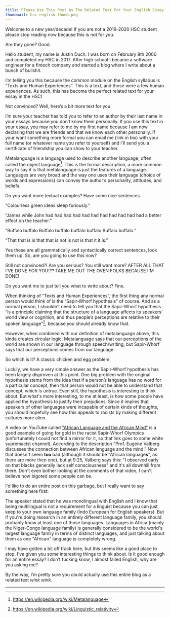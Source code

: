 ```yaml
---
title: Please Use This Post As The Related Text For Your English Essay In The HSC
thumbnail: hsc-english-thumb.png
---
```


Welcome to a new year/decade! If you are not a 2019-2020 HSC student please stop reading now because this is not for you.

Are they gone? Good.

Hello student, my name is Justin Duch. I was born on February 8th 2000 and completed my HSC in 2017. After high school I became a software engineer for a fintech company and started a blog where I write about a bunch of bullshit.

I’m telling you this because the common module on the English syllabus is “Texts and Human Experiences”. This is a text, and those were a few human experiences. As such, this has become the perfect related text for your essay in the HSC!

Not convinced? Well, here’s a bit more text for you.

I’m sure your teacher has told you to refer to an author by their last name in your essays because you don’t know them personally. If you use this text in your essay, you may refer to me by my first name because I am now declaring that we are friends and that we know each other personally. If your want something more formal you can email me (link in bio) with your full name (or whatever name you refer to yourself) and I'll send you a certificate of friendship you can show to your teacher.

Metalanguage is a language used to describe another language, often called the object language[^1]. This is the formal description, a more common way to say it is that metalanguage is just the features of a language. Languages are very broad and the way one uses their language (choice of words and expressions) can convey the author’s personality, attitudes, and beliefs.

Do you want more textual examples? Have some nice sentences.

“Colourless green ideas sleep furiously.”

“James while John had had had had had had had had had had had a better effect on the teacher.”

“Buffalo buffalo Buffalo buffalo buffalo buffalo Buffalo buffalo.”

“That that is is that that is not is not is that it it is.”

Yes these are all grammatically and syntactically correct sentences, look them up. So, are you going to use this now?

Still not convinced?! Are you serious? You still want more? AFTER ALL THAT I'VE DONE FOR YOU!?? TAKE ME OUT THE OVEN FOLKS BECAUSE I'M DONE!

Do you want me to just tell you what to write about? Fine.

When thinking of “Texts and Human Experiences”, the first thing any normal person would think of is the “Sapir-Whorf hypothesis” of course. And as a normal person, I shouldn’t need to tell you that the Sapir-Whorf hypothesis “is a principle claiming that the structure of a language affects its speakers’ world view or cognition, and thus people’s perceptions are relative to their spoken language”[^2], because you should already know that.

However, when combined with our definition of metalanguage above, this kinda creates circular logic. Metalanguage says that our perceptions of the world are shown in our language through speech/writing, but Sapir-Whorf says that our perceptions comes from our language.

So which is it? A classic chicken and egg problem.

Luckily, we have a very simple answer as the Sapir-Whorf hypothesis has been largely disproven at this point. One big problem with the original hypothesis stems from the idea that if a person’s language has no word for a particular concept, then that person would not be able to understand that concept, which is untrue. Even still, the hypothesis is interesting to think about. But what's more interesting, to me at least, is how some people have applied the hypothesis to justify their prejudices. Since it implies that speakers of other languages were incapable of certain kinds of thoughts, you should hopefully see how this appeals to racists by making different cultures more alien.

A video on YouTube called ["African Language and the African Mind"](https://www.youtube.com/watch?v=WAoNhacojmM) is a good example of going for gold in the racist Sapir-Whorf Olympics (unfortunately I could not find a mirror for it, so that link goes to some white supremacist channel). According to the description "Prof. Eugene Valberg discusses the connection between African language and the mind." Now that doesn't seem **too** bad (although it should be "African language**s**", as there are more then one), but at 9:25, Valberg says this: "I observed early on that blacks generally lack self consciousness" and it's all downhill from there. Don't even bother looking at the comments of that video, I can't believe how bigoted some people can be.

I'd like to do an entire post on this garbage, but I really want to say something here first:

The speaker stated that he was monolingual with English and I know that being multilingual is not a requirement for a linguist because you can just keep to your own language family (Indo European for English speakers). But if you're doing research in an entirely different language family, you should probably know at least one of those languages. Languages in Africa (mainly the Niger-Congo language family) is generally considered to be the world's largest language family in terms of distinct languages, and just talking about them as one "African" language is completely wrong.

I may have gotten a bit off track here, but this seems like a good place to stop. I’ve given you some interesting things to think about. Is it good enough for an entire essay? I don’t fucking know, I almost failed English, why are you asking me?

By the way, I’m pretty sure you could actually use this entire blog as a related text _wink_ _wink_.

---

[^1]: https://en.wikipedia.org/wiki/Metalanguage

[^2]: https://en.wikipedia.org/wiki/Linguistic_relativity
